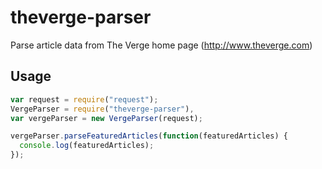 # theverge-parser
Parse article data from The Verge home page (http://www.theverge.com)

## Usage
```javascript
var request = require("request");
VergeParser = require("theverge-parser"),
var vergeParser = new VergeParser(request);

vergeParser.parseFeaturedArticles(function(featuredArticles) {
  console.log(featuredArticles);
});
```
